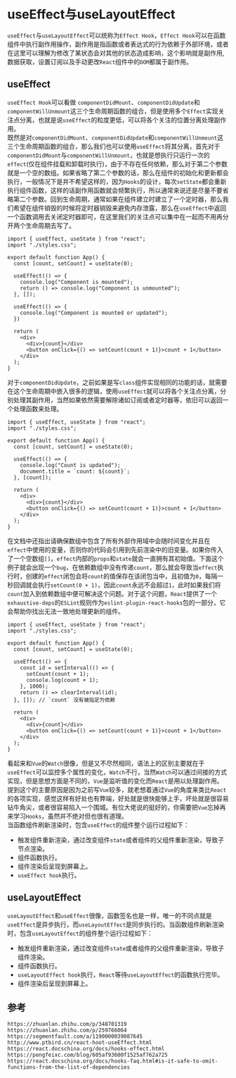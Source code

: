 # useEffect与useLayoutEffect
`useEffect`与`useLayoutEffect`可以统称为`Effect Hook`，`Effect Hook`可以在函数组件中执行副作用操作，副作用是指函数或者表达式的行为依赖于外部环境，或者在这里可以理解为修改了某状态会对其他的状态造成影响，这个影响就是副作用,数据获取，设置订阅以及手动更改`React`组件中的`DOM`都属于副作用。

## useEffect
`useEffect Hook`可以看做 `componentDidMount`、`componentDidUpdate`和`componentWillUnmount`这三个生命周期函数的组合，但是使用多个`Effect`实现关注点分离，也就是说`useEffect`的粒度更低，可以将各个关注的位置分离处理副作用。  
既然是对`componentDidMount`、`componentDidUpdate`和`componentWillUnmount`这三个生命周期函数的组合，那么我们也可以使用`useEffect`将其分离，首先对于`componentDidMount`与`componentWillUnmount`，也就是想执行只运行一次的 `effect`(仅在组件挂载和卸载时执行)，由于不存在任何依赖，那么对于第二个参数就是一个空的数组。如果省略了第二个参数的话，那么在组件的初始化和更新都会执行，一般情况下是并不希望这样的，因为`Hooks`的设计，每次`setState`都会重新执行组件函数，这样的话副作用函数就会频繁执行，所以通常来说还是尽量不要省略第二个参数。回到生命周期，通常如果在组件建立时建立了一个定时器，那么我们希望在组件销毁的时候将定时器销毁来避免内存泄露，那么在`useEffect`中返回一个函数调用去关闭定时器即可，在这里我们的关注点可以集中在一起而不用再分开两个生命周期去写了。

```
import { useEffect, useState } from "react";
import "./styles.css";

export default function App() {
  const [count, setCount] = useState(0);

  useEffect(() => {
    console.log("Component is mounted");
    return () => console.log("Component is unmounted");
  }, []);

  useEffect(() => {
    console.log("Component is mounted or updated");
  })

  return (
    <div>
      <div>{count}</div>
      <button onClick={() => setCount(count + 1)}>count + 1</button>
    </div>
  );
}
```

对于`componentDidUpdate`，之前如果是写`class`组件实现相同的功能的话，就需要在这个生命周期中嵌入很多的逻辑，使用`useEffect`就可以将各个关注点分离，分别处理其副作用，当然如果依然需要解除诸如订阅或者定时器等，依旧可以返回一个处理函数来处理。

```
import { useEffect, useState } from "react";
import "./styles.css";

export default function App() {
  const [count, setCount] = useState(0);

  useEffect(() => {
    console.log("Count is updated");
    document.title = `count: ${count}`;
  }, [count]);

  return (
    <div>
      <div>{count}</div>
      <button onClick={() => setCount(count + 1)}>count + 1</button>
    </div>
  );
}
```

在文档中还指出请确保数组中包含了所有外部作用域中会随时间变化并且在`effect`中使用的变量，否则你的代码会引用到先前渲染中的旧变量。如果你传入了一个空数组`[]`，`effect`内部的`props`和`state`就会一直拥有其初始值。下面这个例子就会出现一个`bug`，在依赖数组中没有传递`count`，那么就会导致当`effect`执行时，创建的`effect`闭包会将`count`的值保存在该闭包当中，且初值为`0`，每隔一秒回调就会执行`setCount(0 + 1)`，因此`count`永远不会超过`1`，此时如果我们将`count`加入到依赖数组中便可解决这个问题。对于这个问题，`React`提供了一个`exhaustive-deps`的`ESLint`规则作为`eslint-plugin-react-hooks`包的一部分，它会帮助你找出无法一致地处理更新的组件。

```
import { useEffect, useState } from "react";
import "./styles.css";

export default function App() {
  const [count, setCount] = useState(0);

  useEffect(() => {
    const id = setInterval(() => {
      setCount(count + 1);
      console.log(count + 1);
    }, 1000);
    return () => clearInterval(id);
  }, []); // `count` 没有被指定为依赖

  return (
    <div>
      <div>{count}</div>
      <button onClick={() => setCount(count + 1)}>count + 1</button>
    </div>
  );
}
```

看起来和`Vue`的`Watch`很像，但是又不尽然相同，语法上的区别主要就在于`useEffect`可以监控多个属性的变化，`Watch`不行，当然`Watch`可以通过间接的方式实现，但是思想方面是不同的，`Vue`是监听值的变化而`React`是用以处理副作用。提到这个的主要原因是因为之前写`Vue`较多，就老想着通过`Vue`的角度来类比`React`的各项实现，感觉这样有好处也有弊端，好处就是很快能够上手，坏处就是很容易钻牛角尖，或者很容易陷入一个围城。有位大佬说的挺好的，你需要把`Vue`忘掉再来学习`Hooks`，虽然并不绝对但也很有道理。  
当函数组件刷新渲染时，包含`useEffect`的组件整个运行过程如下：
* 触发组件重新渲染，通过改变组件`state`或者组件的父组件重新渲染，导致子节点渲染。
* 组件函数执行。
* 组件渲染后呈现到屏幕上。
* `useEffect hook`执行。

## useLayoutEffect
`useLayoutEffect`和`useEffect`很像，函数签名也是一样，唯一的不同点就是`useEffect`是异步执行，而`useLayoutEffect`是同步执行的。当函数组件刷新渲染时，包含`useLayoutEffect`的组件整个运行过程如下：
* 触发组件重新渲染，通过改变组件`state`或者组件的父组件重新渲染，导致子组件渲染。
* 组件函数执行。
* `useLayoutEffect hook`执行，`React`等待`useLayoutEffect`的函数执行完毕。
* 组件渲染后呈现到屏幕上。




## 参考

```
https://zhuanlan.zhihu.com/p/348701319
https://zhuanlan.zhihu.com/p/259766064
https://segmentfault.com/a/1190000039087645
http://www.ptbird.cn/react-hoot-useEffect.html
https://react.docschina.org/docs/hooks-effect.html
https://pengfeixc.com/blog/605af93600f1525af762a725
https://react.docschina.org/docs/hooks-faq.html#is-it-safe-to-omit-functions-from-the-list-of-dependencies
```
